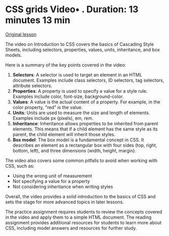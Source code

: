 # CSS grids Video• . Duration: 13 minutes 13 min

[Original lesson](https://www.coursera.org/learn/uol-web-development/lecture/JahS6/css-grids)

The video on Introduction to CSS covers the basics of Cascading Style Sheets, including selectors, properties, values, units, inheritance, and box models.

Here is a summary of the key points covered in the video:

1. **Selectors**: A selector is used to target an element in an HTML document. Examples include class selectors, ID selectors, tag selectors, attribute selectors.
2. **Properties**: A property is used to specify a value for a style rule. Examples include color, font-size, background-color.
3. **Values**: A value is the actual content of a property. For example, in the color property, "red" is the value.
4. **Units**: Units are used to measure the size and length of elements. Examples include px (pixels), em, rem.
5. **Inheritance**: Inheritance allows properties to be inherited from parent elements. This means that if a child element has the same style as its parent, the child element will inherit those styles.
6. **Box model**: The box model is a fundamental concept in CSS. It describes an element as a rectangular box with four sides (top, right, bottom, left), and three dimensions (width, height, margin).

The video also covers some common pitfalls to avoid when working with CSS, such as:

* Using the wrong unit of measurement
* Not specifying a value for a property
* Not considering inheritance when writing styles

Overall, the video provides a solid introduction to the basics of CSS and sets the stage for more advanced topics in later lessons.

The practice assignment requires students to review the concepts covered in the video and apply them to a simple HTML document. The reading assignment provides additional resources for students to learn more about CSS, including model answers and resources for further study.

